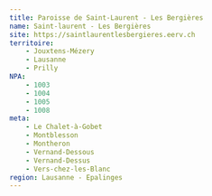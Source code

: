 ```yaml
---
title: Paroisse de Saint-Laurent - Les Bergières
name: Saint-laurent - Les Bergières
site: https://saintlaurentlesbergieres.eerv.ch
territoire:
    - Jouxtens-Mézery
    - Lausanne
    - Prilly
NPA:
    - 1003
    - 1004
    - 1005
    - 1008
meta:
    - Le Chalet-à-Gobet
    - Montblesson
    - Montheron
    - Vernand-Dessous
    - Vernand-Dessus
    - Vers-chez-les-Blanc
region: Lausanne - Epalinges
---
```

